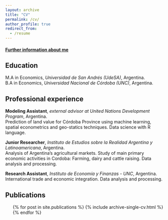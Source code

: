 ```yaml
---
layout: archive
title: "CV"
permalink: /cv/
author_profile: true
redirect_from:
  - /resume
---
```

#### [Further information about me](https://drive.google.com/file/d/1xB6DIh2FCmc8oi_XpV869S8gj_thriLa/view?usp=sharing)
## Education
M.A in Economics, *Universidad de San Andrés (UdeSA)*, Argentina.\
B.A in Economics, *Universidad Nacional de Córdoba (UNC)*, Argentina.

## Professional experience
**Modeling Assistant**, *external advisor at United Nations Development Program*, Argentina. \
Prediction of land value for Córdoba Province using machine learning, spatial econometrics and geo-statics techniques.
Data science with R language.

**Junior Researcher**, *Instituto de Estudios sobre la Realidad Argentina y Latinoamericana*, Argentina.\
Analysis of Argentina’s agricultural markets. Study of main primary economic activities in Cordoba: Farming, dairy and
cattle raising. Data analysis and processing.

**Research Assistant**, *Instituto de Economía y Finanzas - UNC*, Argentina. \
International trade and economic integration. Data analysis and processing.
  
## Publications
  <ul>{% for post in site.publications %}
    {% include archive-single-cv.html %}
  {% endfor %}</ul>
  
 
  
